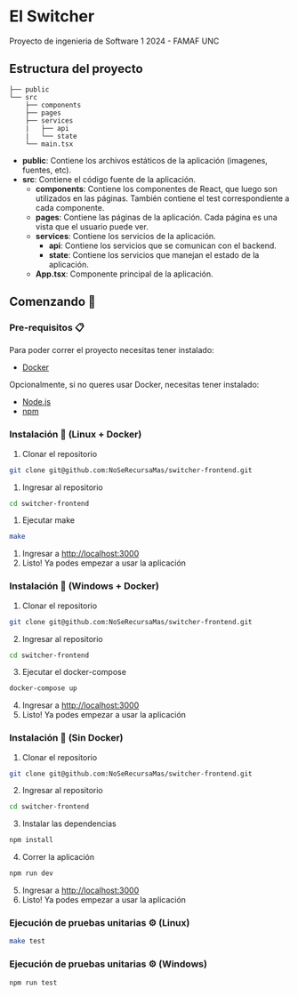 # El Switcher

Proyecto de ingenieria de Software 1 2024 - FAMAF UNC

## Estructura del proyecto
    
```
├── public
└── src
    ├── components
    ├── pages
    ├── services
    |   ├── api
    |   └── state
    └── main.tsx

```

- **public**: Contiene los archivos estáticos de la aplicación (imagenes, fuentes, etc).
- **src**: Contiene el código fuente de la aplicación.
    - **components**: Contiene los componentes de React, que luego son utilizados en las páginas. También contiene el test correspondiente a cada componente.
    - **pages**: Contiene las páginas de la aplicación. Cada página es una vista que el usuario puede ver.
    - **services**: Contiene los servicios de la aplicación.
        - **api**: Contiene los servicios que se comunican con el backend.
        - **state**: Contiene los servicios que manejan el estado de la aplicación.
    - **App.tsx**: Componente principal de la aplicación.

## Comenzando 🚀

### Pre-requisitos 📋

Para poder correr el proyecto necesitas tener instalado:
- [Docker](https://www.docker.com/)

Opcionalmente, si no queres usar Docker, necesitas tener instalado:
- [Node.js](https://nodejs.org/es/)
- [npm](https://www.npmjs.com/)



### Instalación 🔧 (Linux + Docker)

1. Clonar el repositorio
```bash
git clone git@github.com:NoSeRecursaMas/switcher-frontend.git
```

1. Ingresar al repositorio
```bash
cd switcher-frontend
```

1. Ejecutar make
```bash
make
```

1. Ingresar a [http://localhost:3000](http://localhost:3000)
2. Listo! Ya podes empezar a usar la aplicación

### Instalación 🔧 (Windows + Docker)

1. Clonar el repositorio 
```bash
git clone git@github.com:NoSeRecursaMas/switcher-frontend.git
```

2. Ingresar al repositorio
```bash
cd switcher-frontend
```

3. Ejecutar el docker-compose
```bash
docker-compose up
```

4. Ingresar a [http://localhost:3000](http://localhost:3000)
5. Listo! Ya podes empezar a usar la aplicación

### Instalación 🔧 (Sin Docker)

1. Clonar el repositorio
```bash
git clone git@github.com:NoSeRecursaMas/switcher-frontend.git
```

2. Ingresar al repositorio
```bash
cd switcher-frontend
```

3. Instalar las dependencias
```bash
npm install
```

4. Correr la aplicación
```bash
npm run dev
```

5. Ingresar a [http://localhost:3000](http://localhost:3000)
6. Listo! Ya podes empezar a usar la aplicación

### Ejecución de pruebas unitarias ⚙️ (Linux)
```bash
make test
```

### Ejecución de pruebas unitarias ⚙️ (Windows)
```bash
npm run test
```
